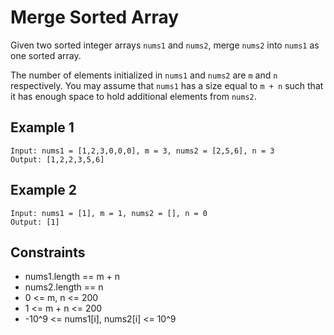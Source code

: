 # Merge Sorted Array

Given two sorted integer arrays `nums1` and `nums2`, merge `nums2` into `nums1` as one sorted array.

The number of elements initialized in `nums1` and `nums2` are `m` and `n` respectively.
You may assume that `nums1` has a size equal to `m + n` such that it has enough space to hold additional elements from `nums2`.

## Example 1
```
Input: nums1 = [1,2,3,0,0,0], m = 3, nums2 = [2,5,6], n = 3
Output: [1,2,2,3,5,6]
```
## Example 2
```
Input: nums1 = [1], m = 1, nums2 = [], n = 0
Output: [1]
```
## Constraints
* nums1.length == m + n
* nums2.length == n
* 0 <= m, n <= 200
* 1 <= m + n <= 200
* -10^9 <= nums1[i], nums2[i] <= 10^9
